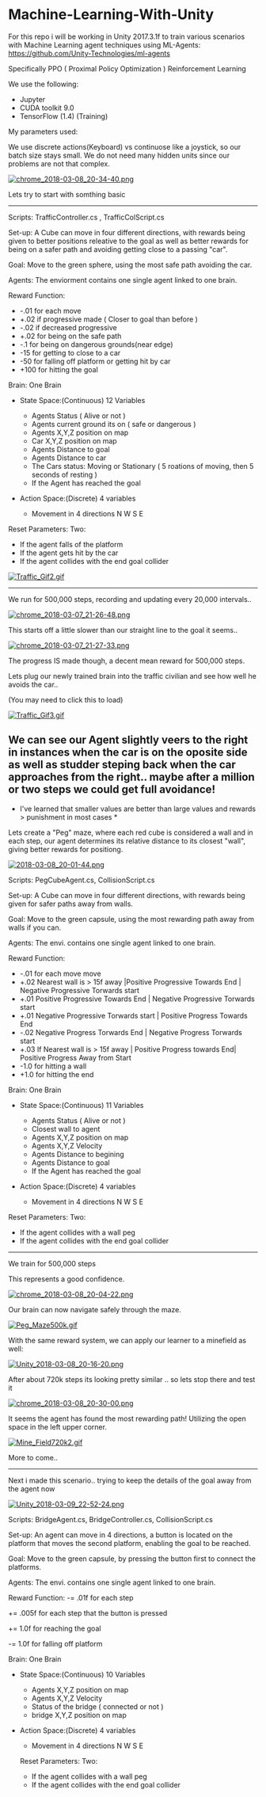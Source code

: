 # Machine-Learning-With-Unity

For this repo i will be working in Unity 2017.3.1f to train various scenarios with Machine Learning agent techniques using ML-Agents: https://github.com/Unity-Technologies/ml-agents

Specifically PPO ( Proximal Policy Optimization ) Reinforcement Learning

We use the following:
- Jupyter
- CUDA toolkit 9.0
- TensorFlow (1.4) (Training)


My parameters used:

We use discrete actions(Keyboard) vs continuose like a joystick, so our batch size stays small. 
We do not need many hidden units since our problems are not that complex.


[![chrome_2018-03-08_20-34-40.png](https://s18.postimg.org/w92kkknzt/chrome_2018-03-08_20-34-40.png)](https://postimg.org/image/azey9q7p1/)




Lets try to start with somthing basic



--------------------------

Scripts: TrafficController.cs , TrafficColScript.cs

Set-up: A Cube can move in four different directions, with rewards being given to better positions releative to the goal as
well as better rewards for being on a safer path and avoiding getting close to a passing "car".

Goal: Move to the green sphere, using the most safe path avoiding the car.

Agents: The enviorment contains one single agent linked to one brain.

Reward Function:
 - -.01 for each move
 - +.02 if progressive made ( Closer to goal than before )
 - -.02 if decreased progressive
 - +.02 for being on the safe path
 - -.1 for being on dangerous grounds(near edge)
 - -15  for getting to close to a car
 - -50  for falling off platform or getting hit by car
 - +100 for hitting the goal
  

Brain: One Brain 
 - State Space:(Continuous) 12 Variables 
    - Agents Status ( Alive or not ) 
    - Agents current ground its on ( safe or dangerous )
    - Agents X,Y,Z position on map
    - Car X,Y,Z position on map
    - Agents Distance to goal
    - Agents Distance to car
    - The Cars status: Moving or Stationary ( 5 roations of moving, then 5 seconds of resting )
    - If the Agent has reached the goal
 
 - Action Space:(Discrete) 4 variables
    - Movement in 4 directions N W S E
    
Reset Parameters:
  Two:
   - If the agent falls of the platform
   - If the agent gets hit by the car
   - If the agent collides with the end goal collider
    
    
  [![Traffic_Gif2.gif](https://s18.postimg.org/ytpb5q81l/Traffic_Gif2.gif)](https://postimg.org/image/5ejmwq3hx/)  
    
    
--------------------------

We run for 500,000 steps, recording and updating every 20,000 intervals..

[![chrome_2018-03-07_21-26-48.png](https://s18.postimg.org/77mjki6ix/chrome_2018-03-07_21-26-48.png)](https://postimg.org/image/i77qw3wxx/)

This starts off a little slower than our straight line to the goal it seems.. 

[![chrome_2018-03-07_21-27-33.png](https://s18.postimg.org/f0d7cif2x/chrome_2018-03-07_21-27-33.png)](https://postimg.org/image/l1aw9l1p1/)

The progress IS made though, a decent mean reward for 500,000 steps.


Lets plug our newly trained brain into the traffic civilian and see how well he avoids the car..

(You may need to click this to load)

[![Traffic_Gif3.gif](https://s18.postimg.org/642f94ec9/Traffic_Gif3.gif)](https://postimg.org/image/ez39jn34l/)


We can see our Agent slightly veers to the right in instances when the car is on the oposite side as well as studder steping back when the car approaches from the right.. maybe after a million or two steps we could get full avoidance!
---------------------------

* I've learned that smaller values are better than large values and rewards > punishment in most cases *

Lets create a "Peg" maze, where each red cube is considered a wall and in each step, our agent determines its relative distance to its closest "wall", giving better rewards for positiong.

[![2018-03-08_20-01-44.png](https://s18.postimg.org/82rx9f709/2018-03-08_20-01-44.png)](https://postimg.org/image/zdd8hc9x1/)

Scripts: PegCubeAgent.cs, CollisionScript.cs

Set-up: A Cube can move in four different directions, with rewards being given for safer paths away from walls.

Goal: Move to the green capsule, using the most rewarding path away from walls if you can.

Agents: The envi. contains one single agent linked to one brain.

Reward Function:
 - -.01 for each move move
 - +.02 Nearest wall is > 15f away |Positive Progressive Towards End | Negative Progressive Torwards start
 - +.01 Positive Progressive Towards End | Negative Progressive Torwards start
 - +.01 Negative Progressive Torwards start |  Positive Progress Towards End
 - -.02 Negative Progress Torwards End | Negative Progress Torwards start
 - +.03 If Nearest wall is > 15f away | Positive Progress towards End| Positive Progress Away from Start
 - -1.0 for hitting a wall 
 - +1.0 for hitting the end
  

Brain: One Brain 
 - State Space:(Continuous) 11 Variables 
    - Agents Status ( Alive or not ) 
    - Closest wall to agent
    - Agents X,Y,Z position on map
    - Agents X,Y,Z Velocity
    - Agents Distance to begining
    - Agents Distance to goal
    - If the Agent has reached the goal
 
 - Action Space:(Discrete) 4 variables
    - Movement in 4 directions N W S E
    
Reset Parameters:
  Two:
   - If the agent collides with a wall peg
   - If the agent collides with the end goal collider
    
    
    
--------------------------
We train for 500,000 steps 

This represents a good confidence.

[![chrome_2018-03-08_20-04-22.png](https://s18.postimg.org/yp4dxv8h5/chrome_2018-03-08_20-04-22.png)](https://postimg.org/image/wkk0ws6ud/)

Our brain can now navigate safely through the maze.

[![Peg_Maze500k.gif](https://s18.postimg.org/ynug50byh/Peg_Maze500k.gif)](https://postimg.org/image/w6ioxqs1x/)


With the same reward system, we can apply our learner to a minefield as well:

[![Unity_2018-03-08_20-16-20.png](https://s18.postimg.org/5mq3vfrgp/Unity_2018-03-08_20-16-20.png)](https://postimg.org/image/mn90444hx/)


After about 720k steps its looking pretty similar .. so lets stop there and test it


[![chrome_2018-03-08_20-30-00.png](https://s18.postimg.org/scp8ogsop/chrome_2018-03-08_20-30-00.png)](https://postimg.org/image/l9hd8un91/)


It seems the agent has found the most rewarding path! Utilizing the open space in the left upper corner.

[![Mine_Field720k2.gif](https://s18.postimg.org/t2810v3ix/Mine_Field720k2.gif)](https://postimg.org/image/85bsw75hx/)

More to come..



----------------------------

Next i made this scenario.. trying to keep the details of the goal away from the agent now

[![Unity_2018-03-09_22-52-24.png](https://s18.postimg.org/lbxkkbwq1/Unity_2018-03-09_22-52-24.png)](https://postimg.org/image/uwh777m1x/)

Scripts: BridgeAgent.cs, BridgeController.cs, CollisionScript.cs

Set-up: An agent can move in 4 directions, a button is located on the platform that moves the second platform, enabling the goal to be reached.

Goal: Move to the green capsule, by pressing the button first to connect the platforms.

Agents: The envi. contains one single agent linked to one brain.


Reward Function:
 -= .01f for each step
 
 += .005f for each step that the button is pressed
 
 += 1.0f for reaching the goal
 
 -= 1.0f for falling off platform

Brain: One Brain 
 - State Space:(Continuous) 10 Variables 

    - Agents X,Y,Z position on map
    - Agents X,Y,Z Velocity
    - Status of the bridge ( connected or not ) 
    - bridge X,Y,Z position on map
    
 
 - Action Space:(Discrete) 4 variables
    - Movement in 4 directions N W S E
    
    Reset Parameters:
  Two:
   - If the agent collides with a wall peg
   - If the agent collides with the end goal collider

